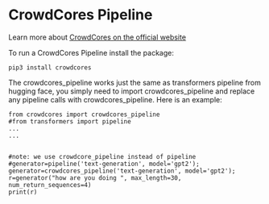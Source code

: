 # CrowdCores Pipeline 

Learn more about [CrowdCores on the official website](https://www.crowdcores.com)

To run a CrowdCores Pipeline install the package:

```
pip3 install crowdcores
```

The crowdcores_pipeline works just the same as transformers pipeline from hugging face, you simply need to import crowdcores_pipeline and replace any pipeline calls with crowdcores_pipeline. Here is an example:


```
from crowdcores import crowdcores_pipeline
#from transformers import pipeline
...
...


#note: we use crowdcore_pipeline instead of pipeline
#generator=pipeline('text-generation', model='gpt2');
generator=crowdcores_pipeline('text-generation', model='gpt2');
r=generator("how are you doing ", max_length=30, num_return_sequences=4)
print(r)
```

